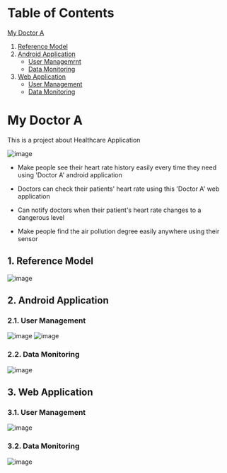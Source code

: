 # Table of Contents
[My Doctor A](#mydoctora)
1. [Reference Model](#reference-model)
2. [Android Application](#android-app)
     - [User Managemrnt](#android-um)
     - [Data Monitoring](#android-dm)
3. [Web Application](#web-app)
     - [User Management](#web-um)
     - [Data Monitoring](#web-dm)

<a name="mydoctora"/>

# My Doctor A #
This is a project about Healthcare Application

![image](https://user-images.githubusercontent.com/32252093/101586394-2e4e0c80-3a25-11eb-9f87-0da253208225.png)


 - Make people see their heart rate history easily every time they need using 'Doctor A' android application
 - Doctors can check their patients' heart rate using this 'Doctor A' web application
 - Can notify doctors when their patient's heart rate changes to a dangerous level
 
 - Make people find the air pollution degree easily anywhere using their sensor


<a name="reference-model"/>

## 1. Reference Model

![image](https://user-images.githubusercontent.com/32252093/101586444-49b91780-3a25-11eb-823b-2df84900cdde.png)

<a name="android-app"/>

## 2. Android Application

<a name="android-um"/>

### 2.1. User Management

![image](https://user-images.githubusercontent.com/32252093/101588411-b1716180-3a29-11eb-90e2-5861f21a7d55.png)
![image](https://user-images.githubusercontent.com/32252093/101588466-d49c1100-3a29-11eb-8f06-8d9513a5fb7e.png)

<a name="android-dm"/>

### 2.2. Data Monitoring

![image](https://user-images.githubusercontent.com/32252093/101588506-ebdafe80-3a29-11eb-9e49-7a176313c31a.png)

<a name="web-app"/>

## 3. Web Application

<a name="web-um"/>

### 3.1. User Management
![image](https://user-images.githubusercontent.com/32252093/101588598-188f1600-3a2a-11eb-8034-3cc1563ff893.png)

<a name="web-dm"/>

### 3.2. Data Monitoring
![image](https://user-images.githubusercontent.com/32252093/101588627-293f8c00-3a2a-11eb-94d6-9a6c2b0cb840.png)

